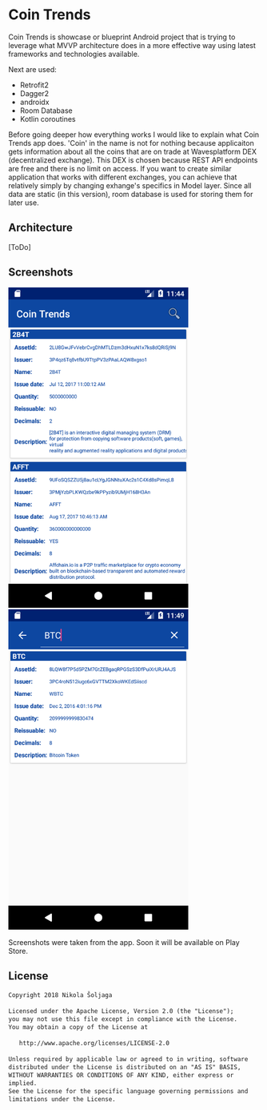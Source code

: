 # Coin Trends
Coin Trends is showcase or blueprint Android project that is trying to leverage what MVVP architecture does in a more effective way using latest frameworks and technologies available. 

Next are used:

- Retrofit2
- Dagger2 
- androidx
- Room Database
- Kotlin coroutines

Before going deeper how everything works I would like to explain what Coin Trends app does. 'Coin' in the name is not for nothing because applicaiton gets information about all the coins that
are on trade at Wavesplatform DEX (decentralized exchange). This DEX is chosen because REST API endpoints are free and there is no limit on access. If you want to create similar application that
works with different exchanges, you can achieve that relatively simply by changing exhange's specifics in Model layer. Since all data are static (in this version), room database is used 
for storing them for later use.
   
## Architecture

[ToDo]



## Screenshots 

<img src="img/Screenshot1.png" alt="Screenshot1" width="360"/> <img src="img/Screenshot2.png" alt="Screenshot2" width="360"/>

Screenshots were taken from the app. Soon it will be available on Play Store.


## License

~~~
Copyright 2018 Nikola Šoljaga

Licensed under the Apache License, Version 2.0 (the "License");
you may not use this file except in compliance with the License.
You may obtain a copy of the License at

   http://www.apache.org/licenses/LICENSE-2.0

Unless required by applicable law or agreed to in writing, software
distributed under the License is distributed on an "AS IS" BASIS,
WITHOUT WARRANTIES OR CONDITIONS OF ANY KIND, either express or implied.
See the License for the specific language governing permissions and
limitations under the License.
~~~

